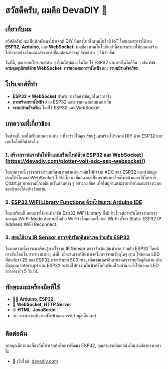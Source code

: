 # สวัสดีครับ, ผมคือ DevaDIY 👋

## เกี่ยวกับผม
สวัสดีครับ! ผมเป็นนักพัฒนาโปรเจกต์ DIY ที่หลงใหลในเทคโนโลยี IoT โดยเฉพาะการใช้งาน **ESP32**, **Arduino**, และ **WebSocket**. ผมเชื่อว่าเทคโนโลยีเหล่านี้สามารถช่วยให้ทุกคนสร้างโปรเจกต์อัจฉริยะและสร้างการเชื่อมต่อระหว่างอุปกรณ์ต่าง ๆ ได้ง่ายขึ้น.

ในที่นี้, คุณจะพบโปรเจกต์ต่าง ๆ ที่ผมได้พัฒนาขึ้นโดยใช้ ESP32 และเทคโนโลยีอื่น ๆ เช่น **การควบคุมอุปกรณ์ด้วย WebSocket**, **การแสดงผลกราฟไฟฟ้า** และ **ระบบบ้านอัจฉริยะ**.

## โปรเจกต์ที่ทำ
- **ESP32 + WebSocket** สำหรับการสื่อสารข้อมูลในเวลาจริง
- **การสร้างกราฟไฟฟ้า** ด้วย ESP32 และการแสดงผลบนหน้าเว็บ
- **ระบบบ้านอัจฉริยะ** โดยใช้ ESP32 และ WebSocket

## บทความที่เกี่ยวข้อง
ในส่วนนี้, ผมได้เขียนบทความต่าง ๆ ที่จะช่วยให้คุณเรียนรู้และสร้างโปรเจกต์ DIY ด้วย ESP32 และเทคโนโลยีที่น่าสนใจ.

### 1. สร้างกราฟแรงดันไฟฟ้าแบบเรียลไทม์ด้วย ESP32 และ WebSocket](https://devadiy.com/plotter-volt-adc-esp-websocket/)
ในบทความนี้ เราจะสร้างระบบที่สามารถอ่านค่าแรงดันไฟฟ้าจาก ADC ของ ESP32 และส่งข้อมูลผ่านโปรโตคอล WebSocket ไปยังเว็บเพจที่แสดงผลเป็นกราฟแบบเรียลไทม์ด้วยการใช้ไลบรารี Chart.js บทความนี้จะอธิบายขั้นตอนต่าง ๆ อย่างละเอียด เพื่อให้ผู้อ่านสามารถทำตามและสร้างระบบของตัวเองได้อย่างง่ายดาย.

### 2. [ESP32 WiFi Library Functions ด้วยโปรแกรม Arduino IDE](https://devadiy.com/esp32-wifi-library-functions/)
ในบทเรียนนี้ สอนการใช้งานฟังก์ชัน Esp32 WiFi Library ซึ่งมีประโยชน์สำหรับโครงงานต่างๆของคุณ
Wi-Fi Mode
ค้นหาเครือข่าย Wi-Fi
เชื่อมต่อเครื่อข่าย Wi-Fi
ตั้งค่า Static ESP32 IP Address
WiFi Reconnect.

### 3. [สอนใช้งาน IR Sensor ตรวจจับวัตถุอินฟาเรด ร่วมกับ ESP32](https://devadiy.com/esp32-ir-sensor/)
ในบทความนี้เราจะมาเรียนรู้การใช้งาน IR Sensor ตรวจจับวัตถุอินฟาเรด ร่วมกับ ESP32 โดยมีการตั้งเงื่อนไขการทำงานต่างๆ ดังนี้:
เมื่อเซนเซอร์อินฟาเรดไม่ตรวจพบวัตถุใดๆ ผ่าน ให้หลอด LED ที่ต่อกับขา 25 ของ ESP32 กระพริบทุก 500 ms.
เมื่อเซนเซอร์อินฟาเรดตรวจพบวัตถุตัดผ่าน เกิดสัญญาณ Interrupt และ ESP32 จะข้ามไปทำงานในฟังก์ชันที่เตรียมไว้แล้วและสั่งให้หลอด LED สว่างค้างไว้ 5 วินาที.

## ทักษะและเครื่องมือที่ใช้
- 🧑‍💻 **Arduino**, **ESP32**
- 📡 **WebSocket**, **HTTP Server**
- 🌐 **HTML**, **JavaScript**
- 📊 การทำงานกับกราฟไฟฟ้าและการรับข้อมูลเซ็นเซอร์

## ติดต่อฉัน
หากคุณมีคำถามเกี่ยวกับโปรเจกต์หรือการพัฒนา ESP32, คุณสามารถติดต่อฉันได้ผ่านช่องทางเหล่านี้:
- 💼 เว็บไซต์: [devadiy.com](https://www.devadiy.com)
